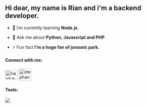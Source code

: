 ## Hi dear, my name is Rian and i'm a backend developer.

- 🌱 I’m currently learning **Node.js**.

- 💬 Ask me about **Python, Javascript and PHP**.

- ⚡ Fun fact **I'm a huge fan of jurassic park.**

<h4 align="left">Connect with me:</h4>
<p align="left">
<a href="https://linkedin.com/in/rianbarroso" target="blank"><img align="center" src="https://raw.githubusercontent.com/rahuldkjain/github-profile-readme-generator/master/src/images/icons/Social/linked-in-alt.svg" alt="rianbar" height="30" width="40" /></a>
<a href="mailto:rianbarroso596@gmail.com" target="blank"><img align="center" src="https://user-images.githubusercontent.com/71826255/192363918-728f2d31-f845-4b72-aa12-5691fb92bba3.png" alt="stephanyemidio" height="40" width="40" /></a>
</p>

<h4 align="left">Tools:</h4>
<p align="left">
  <a href="https://skillicons.dev">
    <img src="https://skillicons.dev/icons?i=js,nodejs,python,django,mongo,mysql" />
  </a>
</p>
